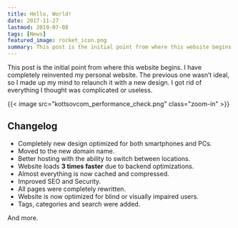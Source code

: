 ```yaml
---
title: Hello, World!
date: 2017-11-27
lastmod: 2019-07-08
tags: [News]
featured_image: rocket_icon.png
summary: This post is the initial point from where this website begins. I have completely reinvented my personal website.
---
```


This post is the initial point from where this website begins. I have completely reinvented my personal website. The previous one wasn’t ideal, so I made up my mind to relaunch it with a new design. I got rid of everything I thought was complicated or useless.

{{< image src="kottsovcom_performance_check.png" class="zoom-in" >}}

## Changelog

- Completely new design optimized for both smartphones and PCs.
- Moved to the new domain name.
- Better hosting with the ability to switch between locations.
- Website loads **3 times faster** due to backend optimizations.
- Almost everything is now cached and compressed.
- Improved SEO and Security.
- All pages were completely rewritten.
- Website is now optimized for blind or visually impaired users.
- Tags, categories and search were added.

And more.
